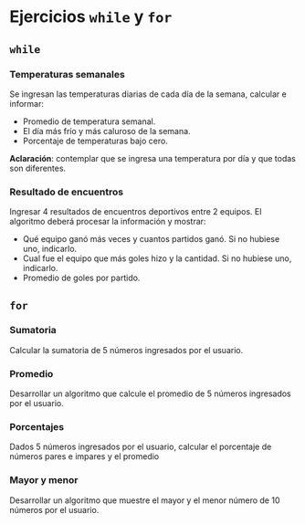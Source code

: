 # Ejercicios `while` y `for`

## `while`

### Temperaturas semanales

Se ingresan las temperaturas diarias de cada día de la semana, calcular e informar:

- Promedio de temperatura semanal.
- El día más frío y más caluroso de la semana.
- Porcentaje de temperaturas bajo cero.

**Aclaración**: contemplar que se ingresa una temperatura por día y que todas son
diferentes.

### Resultado de encuentros

Ingresar 4 resultados de encuentros deportivos entre 2 equipos. El algoritmo deberá
procesar la información y mostrar:

- Qué equipo ganó más veces y cuantos partidos ganó. Si no hubiese uno, indicarlo.
- Cual fue el equipo que más goles hizo y la cantidad. Si no hubiese uno, indicarlo.
- Promedio de goles por partido.

## `for`

### Sumatoria

Calcular la sumatoria de 5 números ingresados por el usuario.

### Promedio

Desarrollar un algoritmo que calcule el promedio de 5 números ingresados por el
usuario.

### Porcentajes

Dados 5 números ingresados por el usuario, calcular el porcentaje de números pares e
impares y el promedio

### Mayor y menor

Desarrollar un algoritmo que muestre el mayor y el menor número de 10 números por el
usuario.
